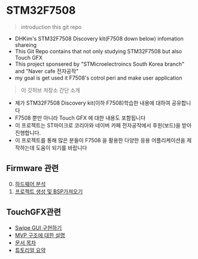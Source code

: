 # STM32F7508
 > introduction this git repo
  - DHKim's STM32F7508 Discovery kit(F7508 down below) infomation shareing
  - This Git Repo contains that not only studying STM32F7508 but also Touch GFX
  - This project sponsered by "STMicroelectroincs South Korea branch" and "Naver cafe 전자공작"
  - my goal is get used it F7508's cotrol peri and make user application
 > 이 깃허브 저장소 간단 소개
  - 제가 STM32F7508 Discovery kit(이하 F7508)학습한 내용에 대하여 공유합니다
  - F7508 뿐만 아니라 Touch GFX 에 대한 내용도 포함됩니다
  - 이 프로젝트는 ST마이크로 코리아와 네이버 카페 전자공작에서 후원(보드)을 받아 진행합니다.
  - 이 프로젝트를 통해 많은 분들이 F7508 을 활용한 다양한 응용 어플리케이션을 제작하는데 도움이 되기를 바랍니다
 ## Firmware 관련
   0. [하드웨어 분석](https://github.com/d-h-k/STM32F7508/blob/master/2_Contents/F7508_0_sch_anlz.md)
   1. [프로젝트 생성 및 BSP가져오기](https://github.com/d-h-k/STM32F7508/blob/master/2_Contents/F7580_1_project-make.md)
 ## TouchGFX관련
   - [Swipe GUI 구현하기](https://github.com/d-h-k/STM32F7508/blob/master/2_Contents/F7508_2_swipeGUI.md)
   - [MVP 구조에 대한 설명](../2_Contents/doc_TheScreenConceptandModel-View-Presenter.md)
   - [문서 목차](2_Contents\doc_index.md)
   - [튜토리얼 요약](Tutorials_Summary.md)   
